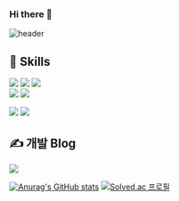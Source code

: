 ### Hi there 👋

![header](https://capsule-render.vercel.app/api?type=waving&color=gradient&height=270&section=header&text=Kim%20JeongWon&fontSize=70&fontAlignY=35&desc=%ED%92%80%EC%8A%A4%ED%85%8D%20%EA%B0%9C%EB%B0%9C%EC%9E%90%27s%20GitHub%20Profile&descAlignY=60&descAlign=62)

💪 Skills
----
<img src="https://img.shields.io/badge/Spring-6DB33F?style=flat&logo=Spring&logoColor=white"> <img src="https://img.shields.io/badge/Spring Boot-6DB33F?style=flat&logo=Spring Boot&logoColor=white"> <img src="https://img.shields.io/badge/Java-6DB33F?style=flat&logo=Java&logoColor=white">  
<img src="https://img.shields.io/badge/Oracle-F80000?style=flat&logo=Oracle&logoColor=white"> <img src="https://img.shields.io/badge/MySQL-4479A1?style=flat&logo=MySQL&logoColor=white">

<img src="https://img.shields.io/badge/React-61DAFB?style=flat&logo=React&logoColor=white"/> <img src="https://img.shields.io/badge/JavaScript-F7DF1E?style=flat&logo=JavaScript&logoColor=white"/> 


✍️ 개발 Blog
---
[<img src="https://img.shields.io/badge/Tistory-000000?style=flat&logo=Tistory&logoColor=white"/>](https://garden-kim.tistory.com)
<br/>

[![Anurag's GitHub stats](https://github-readme-stats.vercel.app/api?username=k-gardn&show_icons=true&theme=transparent)](https://github.com/anuraghazra/github-readme-stats)
[![Solved.ac 프로필](http://mazassumnida.wtf/api/v2/generate_badge?boj=rladnjs15)](https://solved.ac/rladnjs15)






<!--
**k-gardn/k-gardn** is a ✨ _special_ ✨ repository because its `README.md` (this file) appears on your GitHub profile.

Here are some ideas to get you started:

- 🔭 I’m currently working on ...
- 🌱 I’m currently learning ...
- 👯 I’m looking to collaborate on ...
- 🤔 I’m looking for help with ...
- 💬 Ask me about ...
- 📫 How to reach me: ...
- 😄 Pronouns: ...
- ⚡ Fun fact: ...
-->
